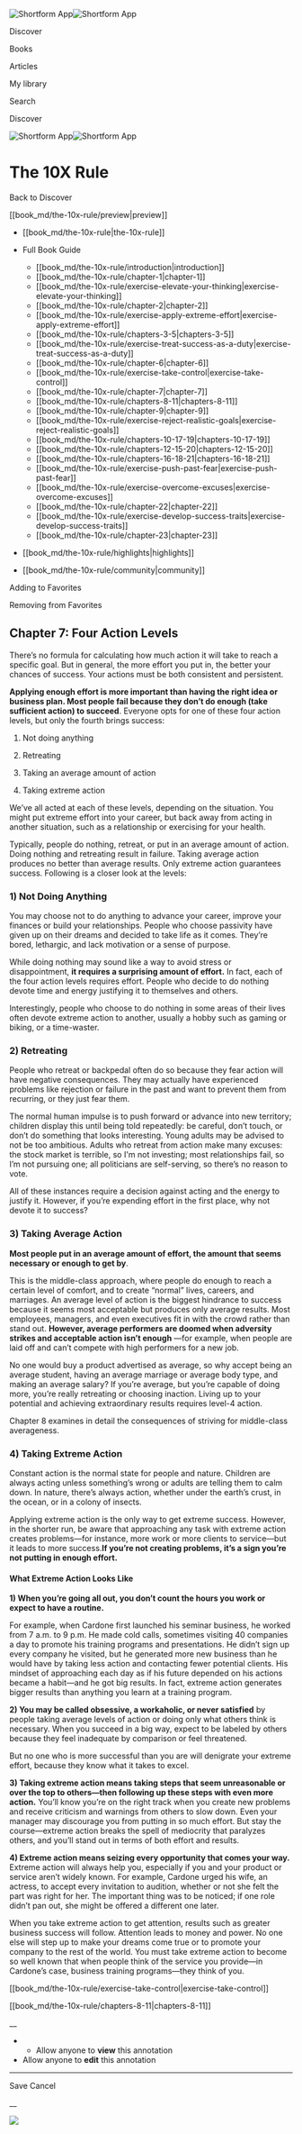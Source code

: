 ![Shortform App](/img/logo.36a2399e.svg)![Shortform App](/img/logo-dark.70c1b072.svg)

Discover

Books

Articles

My library

Search

Discover

![Shortform App](/img/logo.36a2399e.svg)![Shortform App](/img/logo-dark.70c1b072.svg)

# The 10X Rule

Back to Discover

[[book_md/the-10x-rule/preview|preview]]

  * [[book_md/the-10x-rule|the-10x-rule]]
  * Full Book Guide

    * [[book_md/the-10x-rule/introduction|introduction]]
    * [[book_md/the-10x-rule/chapter-1|chapter-1]]
    * [[book_md/the-10x-rule/exercise-elevate-your-thinking|exercise-elevate-your-thinking]]
    * [[book_md/the-10x-rule/chapter-2|chapter-2]]
    * [[book_md/the-10x-rule/exercise-apply-extreme-effort|exercise-apply-extreme-effort]]
    * [[book_md/the-10x-rule/chapters-3-5|chapters-3-5]]
    * [[book_md/the-10x-rule/exercise-treat-success-as-a-duty|exercise-treat-success-as-a-duty]]
    * [[book_md/the-10x-rule/chapter-6|chapter-6]]
    * [[book_md/the-10x-rule/exercise-take-control|exercise-take-control]]
    * [[book_md/the-10x-rule/chapter-7|chapter-7]]
    * [[book_md/the-10x-rule/chapters-8-11|chapters-8-11]]
    * [[book_md/the-10x-rule/chapter-9|chapter-9]]
    * [[book_md/the-10x-rule/exercise-reject-realistic-goals|exercise-reject-realistic-goals]]
    * [[book_md/the-10x-rule/chapters-10-17-19|chapters-10-17-19]]
    * [[book_md/the-10x-rule/chapters-12-15-20|chapters-12-15-20]]
    * [[book_md/the-10x-rule/chapters-16-18-21|chapters-16-18-21]]
    * [[book_md/the-10x-rule/exercise-push-past-fear|exercise-push-past-fear]]
    * [[book_md/the-10x-rule/exercise-overcome-excuses|exercise-overcome-excuses]]
    * [[book_md/the-10x-rule/chapter-22|chapter-22]]
    * [[book_md/the-10x-rule/exercise-develop-success-traits|exercise-develop-success-traits]]
    * [[book_md/the-10x-rule/chapter-23|chapter-23]]
  * [[book_md/the-10x-rule/highlights|highlights]]
  * [[book_md/the-10x-rule/community|community]]



Adding to Favorites 

Removing from Favorites 

## Chapter 7: Four Action Levels

There’s no formula for calculating how much action it will take to reach a specific goal. But in general, the more effort you put in, the better your chances of success. Your actions must be both consistent and persistent.

**Applying enough effort is more important than having the right idea or business plan. Most people fail because they don’t do enough (take sufficient action) to succeed**. Everyone opts for one of these four action levels, but only the fourth brings success:

1) Not doing anything

2) Retreating

3) Taking an average amount of action

4) Taking extreme action

We’ve all acted at each of these levels, depending on the situation. You might put extreme effort into your career, but back away from acting in another situation, such as a relationship or exercising for your health.

Typically, people do nothing, retreat, or put in an average amount of action. Doing nothing and retreating result in failure. Taking average action produces no better than average results. Only extreme action guarantees success. Following is a closer look at the levels:

### 1) Not Doing Anything

You may choose not to do anything to advance your career, improve your finances or build your relationships. People who choose passivity have given up on their dreams and decided to take life as it comes. They’re bored, lethargic, and lack motivation or a sense of purpose.

While doing nothing may sound like a way to avoid stress or disappointment, **it requires a surprising amount of effort.** In fact, each of the four action levels requires effort. People who decide to do nothing devote time and energy justifying it to themselves and others.

Interestingly, people who choose to do nothing in some areas of their lives often devote extreme action to another, usually a hobby such as gaming or biking, or a time-waster.

### 2) Retreating

People who retreat or backpedal often do so because they fear action will have negative consequences. They may actually have experienced problems like rejection or failure in the past and want to prevent them from recurring, or they just fear them.

The normal human impulse is to push forward or advance into new territory; children display this until being told repeatedly: be careful, don’t touch, or don’t do something that looks interesting. Young adults may be advised to not be too ambitious. Adults who retreat from action make many excuses: the stock market is terrible, so I'm not investing; most relationships fail, so I’m not pursuing one; all politicians are self-serving, so there’s no reason to vote.

All of these instances require a decision against acting and the energy to justify it. However, if you’re expending effort in the first place, why not devote it to success?

### 3) Taking Average Action

**Most people put in an average amount of effort, the amount that seems necessary or enough to get by**.

This is the middle-class approach, where people do enough to reach a certain level of comfort, and to create “normal” lives, careers, and marriages. An average level of action is the biggest hindrance to success because it seems most acceptable but produces only average results. Most employees, managers, and even executives fit in with the crowd rather than stand out. **However, average performers are doomed when adversity strikes and acceptable action isn’t enough** —for example, when people are laid off and can’t compete with high performers for a new job.

No one would buy a product advertised as average, so why accept being an average student, having an average marriage or average body type, and making an average salary? If you’re average, but you’re capable of doing more, you’re really retreating or choosing inaction. Living up to your potential and achieving extraordinary results requires level-4 action.

Chapter 8 examines in detail the consequences of striving for middle-class averageness.

### 4) Taking Extreme Action

Constant action is the normal state for people and nature. Children are always acting unless something’s wrong or adults are telling them to calm down. In nature, there’s always action, whether under the earth’s crust, in the ocean, or in a colony of insects.

Applying extreme action is the only way to get extreme success. However, in the shorter run, be aware that approaching any task with extreme action creates problems—for instance, more work or more clients to service—but it leads to more success.**If you’re not creating problems, it’s a sign you’re not putting in enough effort.**

#### What Extreme Action Looks Like

**1) When you’re going all out, you don’t count the hours you work or expect to have a routine.**

For example, when Cardone first launched his seminar business, he worked from 7 a.m. to 9 p.m. He made cold calls, sometimes visiting 40 companies a day to promote his training programs and presentations. He didn’t sign up every company he visited, but he generated more new business than he would have by taking less action and contacting fewer potential clients. His mindset of approaching each day as if his future depended on his actions became a habit—and he got big results. In fact, extreme action generates bigger results than anything you learn at a training program.

**2) You may be called obsessive, a workaholic, or never satisfied** by people taking average levels of action or doing only what others think is necessary. When you succeed in a big way, expect to be labeled by others because they feel inadequate by comparison or feel threatened.

But no one who is more successful than you are will denigrate your extreme effort, because they know what it takes to excel.

**3) Taking extreme action means taking steps that seem unreasonable or over the top to others—then following up these steps with even more action.** You’ll know you’re on the right track when you create new problems and receive criticism and warnings from others to slow down. Even your manager may discourage you from putting in so much effort. But stay the course—extreme action breaks the spell of mediocrity that paralyzes others, and you’ll stand out in terms of both effort and results.

**4) Extreme action means seizing every opportunity that comes your way.** Extreme action will always help you, especially if you and your product or service aren’t widely known. For example, Cardone urged his wife, an actress, to accept every invitation to audition, whether or not she felt the part was right for her. The important thing was to be noticed; if one role didn’t pan out, she might be offered a different one later.

When you take extreme action to get attention, results such as greater business success will follow. Attention leads to money and power. No one else will step up to make your dreams come true or to promote your company to the rest of the world. You must take extreme action to become so well known that when people think of the service you provide—in Cardone’s case, business training programs—they think of you.

[[book_md/the-10x-rule/exercise-take-control|exercise-take-control]]

[[book_md/the-10x-rule/chapters-8-11|chapters-8-11]]

__

  *   * Allow anyone to **view** this annotation
  * Allow anyone to **edit** this annotation



* * *

Save Cancel

__




![](https://bat.bing.com/action/0?ti=56018282&Ver=2&mid=dc6c5949-2f5c-4fe0-9aee-0ca87040eabc&sid=f30c5e70639211ee87d33f0876d93783&vid=f30c9700639211eeb3a75d830392c94f&vids=0&msclkid=N&pi=0&lg=en-US&sw=800&sh=600&sc=24&nwd=1&tl=Shortform%20%7C%20The%2010X%20Rule&p=https%3A%2F%2Fwww.shortform.com%2Fapp%2Fbook%2Fthe-10x-rule%2Fchapter-7&r=&lt=594&evt=pageLoad&sv=1&rn=733309)
